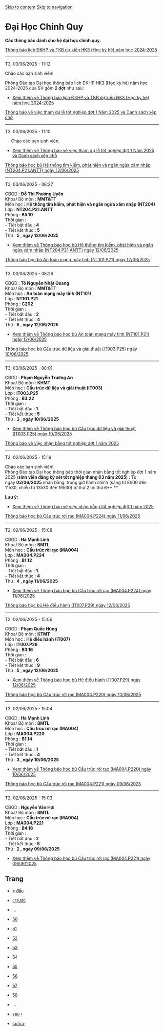 [Skip to content](https://daa.uit.edu.vn/thongbaochinhquy?page=53#main)
 [Skip to navigation](https://daa.uit.edu.vn/thongbaochinhquy?page=53#main-nav)

Đại Học Chính Quy
=================

**Các thông báo dành cho hệ đại học chính quy.**

[Thông báo lịch ĐKHP và TKB dự kiến HK3 (Học kỳ hè) năm học 2024-2025](https://daa.uit.edu.vn/thong-bao-lich-dkhp-va-tkb-du-kien-hk3-hoc-ky-he-nam-hoc-2024-2025)

------------------------------------------------------------------------------------------------------------------------------------------------------------------

T3, 03/06/2025 - 11:12

Chào các bạn sinh viên!

Phòng Đào tạo Đại học thông báo lịch ĐKHP HK3 (Học kỳ hè) năm học 2024-2025 của SV gồm **2 đợt** như sau:

*   [Xem thêm về Thông báo lịch ĐKHP và TKB dự kiến HK3 (Học kỳ hè) năm học 2024-2025](https://daa.uit.edu.vn/thong-bao-lich-dkhp-va-tkb-du-kien-hk3-hoc-ky-he-nam-hoc-2024-2025 "Thông báo lịch ĐKHP và TKB dự kiến HK3 (Học kỳ hè) năm học 2024-2025")
    

[Thông báo về việc tham dự lễ tốt nghiệp đợt 1 Năm 2025 và Danh sách xếp chỗ](https://daa.uit.edu.vn/thong-bao-ve-viec-tham-du-le-tot-nghiep-dot-1-nam-2025-va-danh-sach-xep-cho)

----------------------------------------------------------------------------------------------------------------------------------------------------------------------------------

T3, 03/06/2025 - 11:10

     Chào các bạn sinh viên,  

*   [Xem thêm về Thông báo về việc tham dự lễ tốt nghiệp đợt 1 Năm 2025 và Danh sách xếp chỗ](https://daa.uit.edu.vn/thong-bao-ve-viec-tham-du-le-tot-nghiep-dot-1-nam-2025-va-danh-sach-xep-cho "Thông báo về việc tham dự lễ tốt nghiệp đợt 1 Năm 2025 và Danh sách xếp chỗ")
    

[Thông báo học bù Hệ thống tìm kiếm, phát hiện và ngăn ngừa xâm nhập (NT204.P21.ANTT) ngày 12/06/2025](https://daa.uit.edu.vn/node/35677)

------------------------------------------------------------------------------------------------------------------------------------------

T3, 03/06/2025 - 08:27

CBGD : **Đỗ Thị Phương Uyên**  
Khoa/ Bộ môn : **MMT&TT**  
Môn học : **Hệ thống tìm kiếm, phát hiện và ngăn ngừa xâm nhập (NT204)**  
Lớp : **NT204.P21.ANTT**  
Phòng : **B5.10**  
Thời gian :  
\- Tiết bắt đầu : **4**  
\- Tiết kết thúc : **5**  
Thứ : **5 , ngày 12/06/2025**

*   [Xem thêm về Thông báo học bù Hệ thống tìm kiếm, phát hiện và ngăn ngừa xâm nhập (NT204.P21.ANTT) ngày 12/06/2025](https://daa.uit.edu.vn/node/35677 "Thông báo học bù Hệ thống tìm kiếm, phát hiện và ngăn ngừa xâm nhập (NT204.P21.ANTT) ngày 12/06/2025")
    

[Thông báo học bù An toàn mạng máy tính (NT101.P21) ngày 12/06/2025](https://daa.uit.edu.vn/node/35672)

--------------------------------------------------------------------------------------------------------

T3, 03/06/2025 - 08:26

CBGD : **Tô Nguyễn Nhật Quang**  
Khoa/ Bộ môn : **MMT&TT**  
Môn học : **An toàn mạng máy tính (NT101)**  
Lớp : **NT101.P21**  
Phòng : **C202**  
Thời gian :  
\- Tiết bắt đầu : **2**  
\- Tiết kết thúc : **4**  
Thứ : **5 , ngày 12/06/2025**

*   [Xem thêm về Thông báo học bù An toàn mạng máy tính (NT101.P21) ngày 12/06/2025](https://daa.uit.edu.vn/node/35672 "Thông báo học bù An toàn mạng máy tính (NT101.P21) ngày 12/06/2025")
    

[Thông báo học bù Cấu trúc dữ liệu và giải thuật (IT003.P25) ngày 10/06/2025](https://daa.uit.edu.vn/node/35667)

-----------------------------------------------------------------------------------------------------------------

T3, 03/06/2025 - 08:01

CBGD : **Phạm Nguyễn Trường An**  
Khoa/ Bộ môn : **KHMT**  
Môn học : **Cấu trúc dữ liệu và giải thuật (IT003)**  
Lớp : **IT003.P25**  
Phòng : **B3.22**  
Thời gian :  
\- Tiết bắt đầu : **1**  
\- Tiết kết thúc : **5**  
Thứ : **3 , ngày 10/06/2025**

*   [Xem thêm về Thông báo học bù Cấu trúc dữ liệu và giải thuật (IT003.P25) ngày 10/06/2025](https://daa.uit.edu.vn/node/35667 "Thông báo học bù Cấu trúc dữ liệu và giải thuật (IT003.P25) ngày 10/06/2025")
    

[Thông báo về việc nhận bằng tốt nghiệp đợt 1 năm 2025](https://daa.uit.edu.vn/thong-bao-ve-viec-nhan-bang-tot-nghiep-dot-1-nam-2025)

--------------------------------------------------------------------------------------------------------------------------------------

T2, 02/06/2025 - 15:19

Chào các bạn sinh viên!  
Phòng Đào tạo Đại học thông báo thời gian nhận bằng tốt nghiệp đợt 1 năm 2025 (**sinh viên đăng ký xét tốt nghiệp tháng 03 năm 2025**) : Từ ngày **03/06/2025** nhận bằng  trong giờ hành chính (sáng từ 8h00 đến 11h30, chiều từ 13h30 đến 16h00) từ thứ 2 tới thứ 6**.**

**Lưu ý:**

*   [Xem thêm về Thông báo về việc nhận bằng tốt nghiệp đợt 1 năm 2025](https://daa.uit.edu.vn/thong-bao-ve-viec-nhan-bang-tot-nghiep-dot-1-nam-2025 "Thông báo về việc nhận bằng tốt nghiệp đợt 1 năm 2025")
    

[Thông báo học bù Cấu trúc rời rạc (MA004.P224) ngày 11/06/2025](https://daa.uit.edu.vn/node/35647)

----------------------------------------------------------------------------------------------------

T2, 02/06/2025 - 15:08

CBGD : **Hà Mạnh Linh**  
Khoa/ Bộ môn : **BMTL**  
Môn học : **Cấu trúc rời rạc (MA004)**  
Lớp : **MA004.P224**  
Phòng : **B1.12**  
Thời gian :  
\- Tiết bắt đầu : **1**  
\- Tiết kết thúc : **4**  
Thứ : **4 , ngày 11/06/2025**

*   [Xem thêm về Thông báo học bù Cấu trúc rời rạc (MA004.P224) ngày 11/06/2025](https://daa.uit.edu.vn/node/35647 "Thông báo học bù Cấu trúc rời rạc (MA004.P224) ngày 11/06/2025")
    

[Thông báo học bù Hệ điều hành (IT007.P29) ngày 12/06/2025](https://daa.uit.edu.vn/node/35642)

-----------------------------------------------------------------------------------------------

T2, 02/06/2025 - 15:06

CBGD : **Phạm Quốc Hùng**  
Khoa/ Bộ môn : **KTMT**  
Môn học : **Hệ điều hành (IT007)**  
Lớp : **IT007.P29**  
Phòng : **B3.16**  
Thời gian :  
\- Tiết bắt đầu : **6**  
\- Tiết kết thúc : **9**  
Thứ : **5 , ngày 12/06/2025**

*   [Xem thêm về Thông báo học bù Hệ điều hành (IT007.P29) ngày 12/06/2025](https://daa.uit.edu.vn/node/35642 "Thông báo học bù Hệ điều hành (IT007.P29) ngày 12/06/2025")
    

[Thông báo học bù Cấu trúc rời rạc (MA004.P220) ngày 10/06/2025](https://daa.uit.edu.vn/node/35637)

----------------------------------------------------------------------------------------------------

T2, 02/06/2025 - 15:04

CBGD : **Hà Mạnh Linh**  
Khoa/ Bộ môn : **BMTL**  
Môn học : **Cấu trúc rời rạc (MA004)**  
Lớp : **MA004.P220**  
Phòng : **B1.14**  
Thời gian :  
\- Tiết bắt đầu : **1**  
\- Tiết kết thúc : **4**  
Thứ : **3 , ngày 10/06/2025**

*   [Xem thêm về Thông báo học bù Cấu trúc rời rạc (MA004.P220) ngày 10/06/2025](https://daa.uit.edu.vn/node/35637 "Thông báo học bù Cấu trúc rời rạc (MA004.P220) ngày 10/06/2025")
    

[Thông báo học bù Cấu trúc rời rạc (MA004.P221) ngày 09/06/2025](https://daa.uit.edu.vn/node/35632)

----------------------------------------------------------------------------------------------------

T2, 02/06/2025 - 15:03

CBGD : **Nguyễn Văn Hợi**  
Khoa/ Bộ môn : **BMTL**  
Môn học : **Cấu trúc rời rạc (MA004)**  
Lớp : **MA004.P221**  
Phòng : **B4.18**  
Thời gian :  
\- Tiết bắt đầu : **2**  
\- Tiết kết thúc : **5**  
Thứ : **2 , ngày 09/06/2025**

*   [Xem thêm về Thông báo học bù Cấu trúc rời rạc (MA004.P221) ngày 09/06/2025](https://daa.uit.edu.vn/node/35632 "Thông báo học bù Cấu trúc rời rạc (MA004.P221) ngày 09/06/2025")
    

Trang
-----

*   [« đầu](https://daa.uit.edu.vn/thongbaochinhquy "Đến trang đầu tiên")
    
*   [‹ trước](https://daa.uit.edu.vn/thongbaochinhquy?page=52 "Đến trang kế trước")
    
*   …
*   [50](https://daa.uit.edu.vn/thongbaochinhquy?page=49 "Đến trang 50")
    
*   [51](https://daa.uit.edu.vn/thongbaochinhquy?page=50 "Đến trang 51")
    
*   [52](https://daa.uit.edu.vn/thongbaochinhquy?page=51 "Đến trang 52")
    
*   [53](https://daa.uit.edu.vn/thongbaochinhquy?page=52 "Đến trang 53")
    
*   54
*   [55](https://daa.uit.edu.vn/thongbaochinhquy?page=54 "Đến trang 55")
    
*   [56](https://daa.uit.edu.vn/thongbaochinhquy?page=55 "Đến trang 56")
    
*   [57](https://daa.uit.edu.vn/thongbaochinhquy?page=56 "Đến trang 57")
    
*   [58](https://daa.uit.edu.vn/thongbaochinhquy?page=57 "Đến trang 58")
    
*   …
*   [sau ›](https://daa.uit.edu.vn/thongbaochinhquy?page=54 "Đến trang kế sau")
    
*   [cuối »](https://daa.uit.edu.vn/thongbaochinhquy?page=1907 "Đến trang cuối cùng")